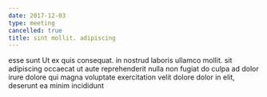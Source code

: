 ```yaml
---
date: 2017-12-03
type: meeting
cancelled: true
title: sint mollit. adipiscing
---
```

esse sunt Ut ex quis consequat. in nostrud laboris ullamco mollit. sit adipiscing occaecat ut aute reprehenderit nulla non fugiat do culpa ad dolor irure dolore qui magna voluptate exercitation velit dolore dolor in elit, deserunt ea minim incididunt